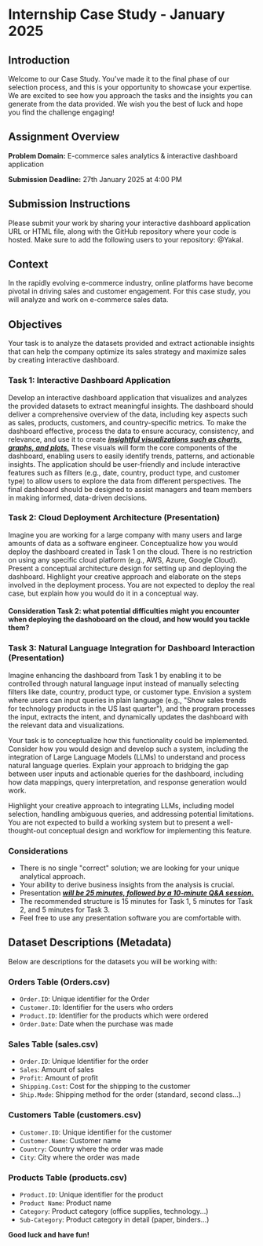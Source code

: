 # Internship Case Study - January 2025

## Introduction

Welcome to our Case Study. You've made it to the final phase of our selection process, and this is your opportunity to showcase your expertise. We are excited to see how you approach the tasks and the insights you can generate from the data provided. We wish you the best of luck and hope you find the challenge engaging!

## Assignment Overview

**Problem Domain:** E-commerce sales analytics & interactive dashboard application

**Submission Deadline:** 27th January 2025 at 4:00 PM

## Submission Instructions

Please submit your work by sharing your interactive dashboard application URL or HTML file, along with the GitHub repository where your code is hosted. Make sure to add the following users to your repository: @Yakal. 

## Context

In the rapidly evolving e-commerce industry, online platforms have become pivotal in driving sales and customer engagement. For this case study, you will analyze and work on e-commerce sales data.

## Objectives

Your task is to analyze the datasets provided and extract actionable insights that can help the company optimize its sales strategy and maximize sales by creating interactive dashboard.

### Task 1: Interactive Dashboard Application

Develop an interactive dashboard application that visualizes and analyzes the provided datasets to extract meaningful insights. The dashboard should deliver a comprehensive overview of the data, including key aspects such as sales, products, customers, and country-specific metrics. To make the dashboard effective, process the data to ensure accuracy, consistency, and relevance, and use it to create <u><strong><em>insightful visualizations such as charts, graphs, and plots.</em></strong></u> These visuals will form the core components of the dashboard, enabling users to easily identify trends, patterns, and actionable insights. The application should be user-friendly and include interactive features such as filters (e.g., date, country, product type, and customer type) to allow users to explore the data from different perspectives. The final dashboard should be designed to assist managers and team members in making informed, data-driven decisions.

### Task 2: Cloud Deployment Architecture (Presentation)

Imagine you are working for a large company with many users and large amounts of data as a software engineer. Conceptualize how you would deploy the dashboard created in Task 1 on the cloud. There is no restriction on using any specific cloud platform (e.g., AWS, Azure, Google Cloud). Present a conceptual architecture design for setting up and deploying the dashboard. Highlight your creative approach and elaborate on the steps involved in the deployment process. You are not expected to deploy the real case, but explain how you would do it in a conceptual way.

#### Consideration Task 2: what potential difficulties might you encounter when deploying the dashoboard on the cloud, and how would you tackle them?

### Task 3: Natural Language Integration for Dashboard Interaction (Presentation)

Imagine enhancing the dashboard from Task 1 by enabling it to be controlled through natural language input instead of manually selecting filters like date, country, product type, or customer type. Envision a system where users can input queries in plain language (e.g., "Show sales trends for technology products in the US last quarter"), and the program processes the input, extracts the intent, and dynamically updates the dashboard with the relevant data and visualizations.

Your task is to conceptualize how this functionality could be implemented. Consider how you would design and develop such a system, including the integration of Large Language Models (LLMs) to understand and process natural language queries. Explain your approach to bridging the gap between user inputs and actionable queries for the dashboard, including how data mappings, query interpretation, and response generation would work.

Highlight your creative approach to integrating LLMs, including model selection, handling ambiguous queries, and addressing potential limitations. You are not expected to build a working system but to present a well-thought-out conceptual design and workflow for implementing this feature.


### Considerations
- There is no single "correct" solution; we are looking for your unique analytical approach.
- Your ability to derive business insights from the analysis is crucial.
- Presentation <u><strong><em>will be 25 minutes, followed by a 10-minute Q&A session.</em></strong></u>
- The recommended structure is 15 minutes for Task 1, 5 minutes for Task 2, and 5 minutes for Task 3.
- Feel free to use any presentation software you are comfortable with.

## Dataset Descriptions (Metadata)

Below are descriptions for the datasets you will be working with:

### Orders Table (Orders.csv)

- `Order.ID`: Unique identifier for the Order
- `Customer.ID`: Identifier for the users who orders
- `Product.ID`: Identifier for the products which were ordered
- `Order.Date`: Date when the purchase was made

### Sales Table (sales.csv)

- `Order.ID`: Unique Identifier for the order
- `Sales`: Amount of sales
- `Profit`: Amount of profit
- `Shipping.Cost`: Cost for the shipping to the customer
- `Ship.Mode`: Shipping method for the order (standard, second class...)

### Customers Table (customers.csv)

- `Customer.ID`: Unique identifier for the customer
- `Customer.Name`: Customer name
- `Country`: Country where the order was made
- `City`: City where the order was made

### Products Table (products.csv)

- `Product.ID`: Unique identifier for the product
- `Product Name`: Product name
- `Category`: Product category (office supplies, technology...)
- `Sub-Category`: Product category in detail (paper, binders...)

**Good luck and have fun!**
